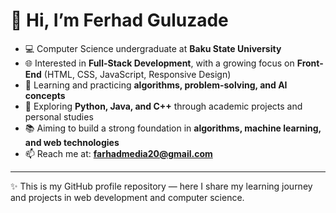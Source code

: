 # 👋 Hi, I’m Ferhad Guluzade  

- 💻 Computer Science undergraduate at **Baku State University**  
- 🌐 Interested in **Full-Stack Development**, with a growing focus on **Front-End** (HTML, CSS, JavaScript, Responsive Design)  
- 🧩 Learning and practicing **algorithms, problem-solving, and AI concepts**  
- 🚀 Exploring **Python, Java, and C++** through academic projects and personal studies  
- 📚 Aiming to build a strong foundation in **algorithms, machine learning, and web technologies**  
- 📫 Reach me at: **farhadmedia20@gmail.com**  

---

✨ This is my GitHub profile repository — here I share my learning journey and projects in web development and computer science.  


